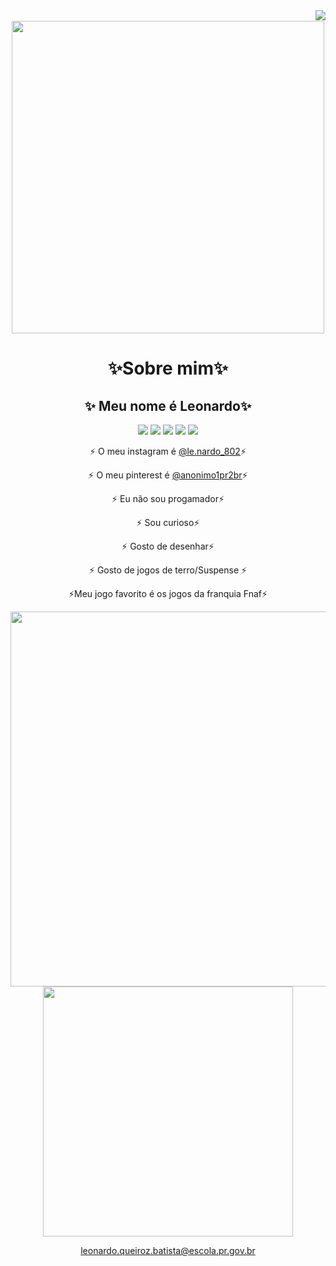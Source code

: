  <div align="center">  
  <img align="right" src="https://komarev.com/ghpvc/?username=LeonQ01&color=ff69b4"><br>   

 <td><img src="https://media1.tenor.com/m/JHPSRMwQkCAAAAAC/elmo-hell.gif" align="center"width="500"> </td>
 

 
# ✨Sobre mim✨
  ## ✨ Meu nome é Leonardo✨  
  
 <a href="https://steamcommunity.com/profiles/76561199736834109/" target="_blank"><img src="https://img.shields.io/badge/Steam-000000?style=for-the-badge&logo=steam&logoColor=white" target="_blank"></a>
 <a href="https://www.instagram.com/le.onardo_802/" target="_blank"><img src="https://img.shields.io/badge/-Instagram-%23E4405F?style=for-the-badge&logo=instagram&logoColor=white" target="_blank"></a>
 <a href="https://github.com/LeonQ01" target="_blank"><img src="https://img.shields.io/badge/GitHub-100000?style=for-the-badge&logo=github&logoColor=white" target="_blank"></a>
  <a href = "https://br.pinterest.com/anonimo1pr2br/"><img src="https://img.shields.io/badge/-pinterest-%23E4405F?style=for-the-badge&logo=pinterest&logoColor=white" target="_red"></a>
   <a href = "https://outlook.live.com/mail/0/deeplink/compose?mailtouri=mailto%3Aleonardo.queiroz.batista%40escola.pr.gov.br"><img src="https://img.shields.io/badge/-Gmail-%23333?style=for-the-badge&logo=gmail&logoColor=white" target="_blank"></a>


   
 ⚡ O meu instagram é [@le.nardo_802](https://www.instagram.com/le.onardo_802/)⚡ 
 
  ⚡ O meu pinterest é [@anonimo1pr2br](https://br.pinterest.com/anonimo1pr2br/_profile/)⚡ 
  

⚡ Eu não sou progamador⚡

   ⚡ Sou curioso⚡ 
   
⚡ Gosto de desenhar⚡

⚡ Gosto de jogos de terro/Suspense ⚡

⚡Meu jogo favorito é os jogos da franquia Fnaf⚡







 <td><img src="https://media1.tenor.com/m/GoXnaLujI14AAAAC/foxy-the-rock.gif" align="center" src="Welcome.png" width="600"> </td> <td><img src="https://media1.tenor.com/m/Et8ofT6Ng8AAAAAC/bruh-fnaf.gif" align="center" src="Welcome.png" width="400"> </td>

  [leonardo.queiroz.batista@escola.pr.gov.br](https://mail.google.com/mail/u/1/#inbox?compose=new)
  



